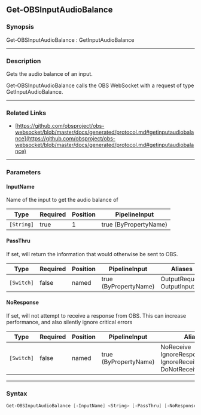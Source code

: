 Get-OBSInputAudioBalance
------------------------




### Synopsis
Get-OBSInputAudioBalance : GetInputAudioBalance



---


### Description

Gets the audio balance of an input.


Get-OBSInputAudioBalance calls the OBS WebSocket with a request of type GetInputAudioBalance.



---


### Related Links
* [https://github.com/obsproject/obs-websocket/blob/master/docs/generated/protocol.md#getinputaudiobalance](https://github.com/obsproject/obs-websocket/blob/master/docs/generated/protocol.md#getinputaudiobalance)





---


### Parameters
#### **InputName**

Name of the input to get the audio balance of






|Type      |Required|Position|PipelineInput        |
|----------|--------|--------|---------------------|
|`[String]`|true    |1       |true (ByPropertyName)|



#### **PassThru**

If set, will return the information that would otherwise be sent to OBS.






|Type      |Required|Position|PipelineInput        |Aliases                      |
|----------|--------|--------|---------------------|-----------------------------|
|`[Switch]`|false   |named   |true (ByPropertyName)|OutputRequest<br/>OutputInput|



#### **NoResponse**

If set, will not attempt to receive a response from OBS.
This can increase performance, and also silently ignore critical errors






|Type      |Required|Position|PipelineInput        |Aliases                                                                |
|----------|--------|--------|---------------------|-----------------------------------------------------------------------|
|`[Switch]`|false   |named   |true (ByPropertyName)|NoReceive<br/>IgnoreResponse<br/>IgnoreReceive<br/>DoNotReceiveResponse|





---


### Syntax
```PowerShell
Get-OBSInputAudioBalance [-InputName] <String> [-PassThru] [-NoResponse] [<CommonParameters>]
```
